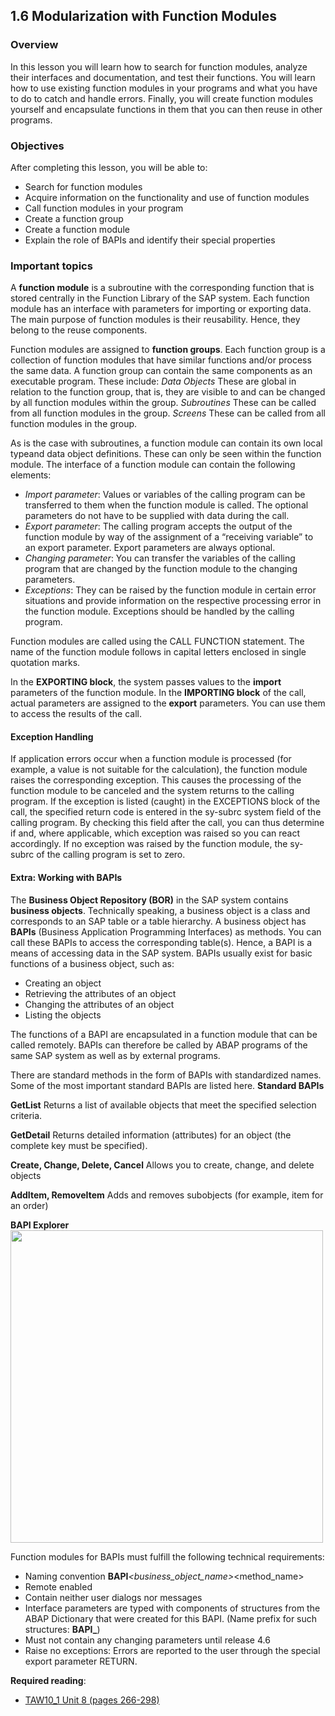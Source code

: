 ## 1.6 Modularization with Function Modules

### Overview
In this lesson you will learn how to search for function modules, analyze their interfaces and documentation, and test their functions. You will learn how to use existing function modules in your programs and what you have to do to catch and handle errors. Finally, you will create function modules yourself and encapsulate functions in them that you can then reuse in other programs.

### Objectives
After completing this lesson, you will be able to:
- Search for function modules
- Acquire information on the functionality and use of function modules
- Call function modules in your program
- Create a function group
- Create a function module
- Explain the role of BAPIs and identify their special properties

### Important topics

A **function module** is a subroutine with the corresponding function that is stored centrally in the Function Library of the SAP system. Each function module has an interface with parameters for importing or exporting data. The main purpose of function modules is their reusability. Hence, they belong to the reuse components.

Function modules are assigned to **function groups**. Each function group is a collection of function modules that have similar functions and/or process the same data.
A function group can contain the same components as an executable program.
These include:
*Data Objects*
These are global in relation to the function group, that is, they are visible to and can be changed by all function modules within the group.
*Subroutines*
These can be called from all function modules in the group.
*Screens*
These can be called from all function modules in the group.

As is the case with subroutines, a function module can contain its own local typeand data object definitions. These can only be seen within the function module.
The interface of a function module can contain the following elements:
- *Import parameter*: Values or variables of the calling program can be transferred to them when the function module is called. The optional parameters do not have to be supplied with data during the call.
- *Export parameter*: The calling program accepts the output of the function module by way of the assignment of a “receiving variable” to an export parameter. Export parameters are always optional.
- *Changing parameter*: You can transfer the variables of the calling program that are changed by the function module to the changing parameters.
- *Exceptions*: They can be raised by the function module in certain error situations and provide information on the respective processing error in the function module. Exceptions should be handled by the calling program.

Function modules are called using the CALL FUNCTION statement. The name of the function module follows in capital letters enclosed in single quotation marks.

In the **EXPORTING block**, the system passes values to the **import** parameters of the function module.
In the **IMPORTING block** of the call, actual parameters are assigned to the **export** parameters. You can use them to access the results of the call.

#### Exception Handling

If application errors occur when a function module is processed (for example, a value is not suitable for the calculation), the function module raises the corresponding exception. This causes the processing of the function module to be canceled and the system returns to the calling program. If the exception is listed (caught) in the EXCEPTIONS block of the call, the specified return code is entered in the sy-subrc system field of the calling program. By checking this field after the call, you can thus determine if and, where applicable, which exception was raised so you can react accordingly. If no exception was raised by the function module, the sy-subrc of the calling program is set to zero.

#### Extra: Working with BAPIs

The **Business Object Repository (BOR)** in the SAP system contains **business objects**. Technically speaking, a business object is a class and corresponds to an SAP table or a table hierarchy. A business object has **BAPIs** (Business Application Programming Interfaces) as methods. You can call these BAPIs to access the corresponding table(s). Hence, a BAPI is a means of accessing data in the SAP system.
BAPIs usually exist for basic functions of a business object, such as:

- Creating an object
- Retrieving the attributes of an object
- Changing the attributes of an object
- Listing the objects

The functions of a BAPI are encapsulated in a function module that can be called remotely. BAPIs can therefore be called by ABAP programs of the same SAP system as well as by external programs.

There are standard methods in the form of BAPIs with standardized names. Some of the most important standard BAPIs are listed here.
**Standard BAPIs**

**GetList**
Returns a list of available objects that meet the specified selection criteria.

**GetDetail**
Returns detailed information (attributes) for an object (the complete key must be specified).

**Create, Change, Delete, Cancel**
Allows you to create, change, and delete objects

**AddItem, RemoveItem**
Adds and removes subobjects (for example, item for an order)

**BAPI Explorer**
<img src="https://github.com/msg-CareerPaths/sap-abap-internship/assets/139317079/c21f99e3-1874-4e51-bccb-55f922300b6b" width="500">

Function modules for BAPIs must fulfill the following technical requirements:
- Naming convention **BAPI**_<business_object_name>_<method_name>
- Remote enabled
- Contain neither user dialogs nor messages
- Interface parameters are typed with components of structures from the ABAP Dictionary that were created for this BAPI. (Name prefix for such structures: **BAPI_**)
- Must not contain any changing parameters until release 4.6
- Raise no exceptions: Errors are reported to the user through the special export parameter RETURN.


**Required reading**:
- [TAW10_1 Unit 8 (pages 266-298)](https://msggroup.sharepoint.com/:b:/r/sites/msteams_f974e3/Freigegebene%20Dokumente/General/SAP%20Summer%20School%202023/Training%20materials/TAW/TAW10_1_EN_Col92_FV_Part_NSC.pdf?csf=1&web=1&e=qJJmzd)
  
